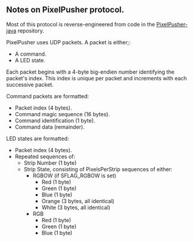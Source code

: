 ## Notes on PixelPusher protocol.

Most of this protocol is reverse-engineered from code in the 
[PixelPusher-java](https://github.com/robot-head/PixelPusher-java) repository.

PixelPusher uses UDP packets. A packet is either;:
* A command.
* A LED state.

Each packet begins with a 4-byte big-endien number identifying the packet's
index. This index is unique per packet and increments with each successive
packet.

Command packets are formatted:
* Packet index (4 bytes).
* Command magic sequence (16 bytes).
* Command identification (1 byte).
* Command data (remainder).

LED states are formatted:
* Packet index (4 bytes).
* Repeated sequences of:
    * Strip Number (1 byte)
    * Strip State, consisting of PixelsPerStrip sequences of either:
        * RGBOW (if SFLAG_RGBOW is set)
            * Red (1 byte)
            * Green (1 byte)
            * Blue (1 byte)
            * Orange (3 bytes, all identical)
            * White (3 bytes, all identical)
        * RGB
            * Red (1 byte)
            * Green (1 byte)
            * Blue (1 byte)
